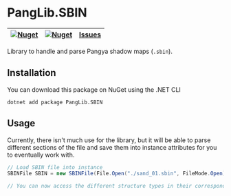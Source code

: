 ﻿# PangLib.SBIN

| [![Nuget](https://img.shields.io/nuget/v/PangLib.SBIN.svg)](https://www.nuget.org/packages/PangLib.SBIN/) | [![Nuget](https://img.shields.io/nuget/dt/PangLib.SBIN.svg)](https://www.nuget.org/packages/PangLib.SBIN/) | [Issues](https://github.com/retreev/PangLib/labels/PangLib.SBIN) |
|-----------------------------------------------------------------------------------------------------------|------------------------------------------------------------------------------------------------------------|------------------------------------------------------------------|

Library to handle and parse Pangya shadow maps (`.sbin`).

## Installation

You can download this package on NuGet using the .NET CLI

```
dotnet add package PangLib.SBIN
```

## Usage

Currently, there isn't much use for the library, but it will be able to parse different sections of the file and save them into instance attributes for you to eventually work with.

```cs
// Load SBIN file into instance
SBINFile SBIN = new SBINFile(File.Open("./sand_01.sbin", FileMode.Open));

// You can now access the different structure types in their corresponding member variables
```
